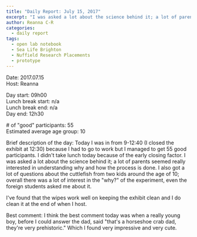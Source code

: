 ```yaml
---
title: "Daily Report: July 15, 2017"
excerpt: "I was asked a lot about the science behind it; a lot of parents seemed really interested in understanding why and how the process is done. "
author: Reanna C-R
categories:
  - daily report
tags:
  - open lab notebook
  - Sea Life Brighton
  - Nuffield Research Placements
  - prototype
---
```


Date: 2017.07.15   
Host: Reanna  

Day start: 09h00     
Lunch break start: n/a    
Lunch break end: n/a  
Day end: 12h30  

\# of "good" participants: 55  
Estimated average age group: 10  

Brief description of the day: Today I was in from 9-12:40 (I closed the exhibit at 12:30) because I had to go to work but I managed to get 55 good participants. I didn't take lunch today because of the early closing factor. I was asked a lot about the science behind it; a lot of parents seemed really interested in understanding why and how the process is done. I also got a lot of questions about the cuttlefish from two kids around the age of 10; overall there was a lot of interest in the "why?" of the experiment, even the foreign students asked me about it.

I've found that the wipes work well on keeping the exhibit clean and I do clean it at the end of when I host. 

Best comment: I think the best comment today was when a really young boy, before I could answer the dad, said "that's a horseshoe crab dad, they're very prehistoric." Which I found very impressive and very cute.

